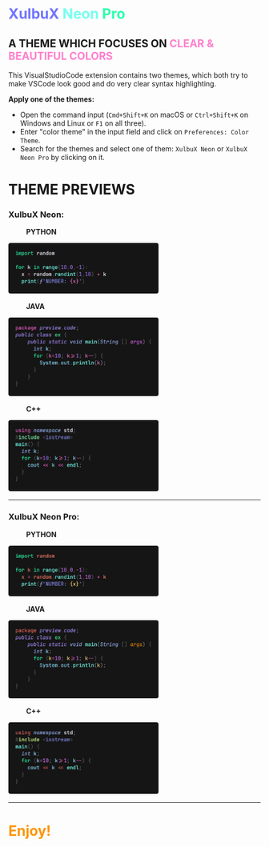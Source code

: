 <style>
b1 { color:#7075FF }
g1 { color:#77FFEF }
g2 { color:#2BFFAB }
p1 { color:#FF80CC }
o1 { color:#FF9500 }
</style>

# <b1>XulbuX</b1> <g1>Neon</g1> <g2>Pro</g2>

## A THEME WHICH FOCUSES ON <p1>CLEAR & BEAUTIFUL COLORS</p1>

This VisualStudioCode extension contains two themes, which both try to make VSCode look good and do very clear syntax highlighting.

**Apply one of the themes:**

* Open the command input (`Cmd+Shift+K` on macOS or `Ctrl+Shift+K` on Windows and Linux or `F1` on all three).
* Enter "color theme" in the input field and click on `Preferences: Color Theme`.
* Search for the themes and select one of them: `XulbuX Neon` or `XulbuX Neon Pro` by clicking on it.

# THEME PREVIEWS

### XulbuX Neon:

&nbsp;&nbsp;&nbsp;&nbsp;&nbsp;&nbsp;&nbsp;&nbsp; **PYTHON**

<img src="preview/img/ex-python_neon.png" width=300 alt="Python Code Preview">

&nbsp;&nbsp;&nbsp;&nbsp;&nbsp;&nbsp;&nbsp;&nbsp; **JAVA**

<img src="preview/img/ex-java_neon.png" width=300 alt="Java Code Preview">

&nbsp;&nbsp;&nbsp;&nbsp;&nbsp;&nbsp;&nbsp;&nbsp; **C++**

<img src="preview/img/ex-c++_neon.png" width=300 alt="C++ Code Preview">

---

### XulbuX Neon Pro:

&nbsp;&nbsp;&nbsp;&nbsp;&nbsp;&nbsp;&nbsp;&nbsp; **PYTHON**

<img src="preview/img/ex-python_neon-pro.png" width=300 alt="Python Code Preview">

&nbsp;&nbsp;&nbsp;&nbsp;&nbsp;&nbsp;&nbsp;&nbsp; **JAVA**

<img src="preview/img/ex-java_neon-pro.png" width=300 alt="Java Code Preview">

&nbsp;&nbsp;&nbsp;&nbsp;&nbsp;&nbsp;&nbsp;&nbsp; **C++**

<img src="preview/img/ex-c++_neon-pro.png" width=300 alt="C++ Code Preview">

---

# <o1>Enjoy!</o1>
